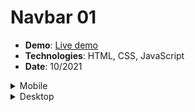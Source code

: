 <h1>Navbar 01</h1>
<ul>
  <li><strong>Demo</strong>: <a href="https://khalilagazal.github.io/playground/_components/navs/nav-01/" target="_blank">Live demo</a></li>
  <li><strong>Technologies</strong>: HTML, CSS, JavaScript</li>
  <li><strong>Date</strong>: 10/2021</li>
</ul>  
<details>
  <summary>Mobile</summary>
  <img src="https://github.com/khalilagazal/playground/blob/main/_components/navs/screenshots/nav-01-mobile.jpg" alt="Webpage screenshot">
</details>
<details>
  <summary>Desktop</summary>
  <img src="https://github.com/khalilagazal/playground/blob/main/_components/navs/screenshots/nav-01-desktop.jpg" alt="Webpage screenshot">
</details>
